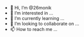 - 👋 Hi, I’m @26monik
- 👀 I’m interested in ...
- 🌱 I’m currently learning ...
- 💞️ I’m looking to collaborate on ...
- 📫 How to reach me ...

<!---
26monik/26monik is a ✨ special ✨ repository because its `README.md` (this file) appears on your GitHub profile.
You can click the Preview link to take a look at your changes.
--->
